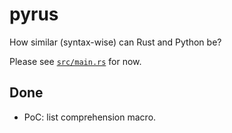 # pyrus

How similar (syntax-wise) can Rust and Python be?

Please see [`src/main.rs`](src/main.rs) for now.

## Done

* PoC: list comprehension macro.

